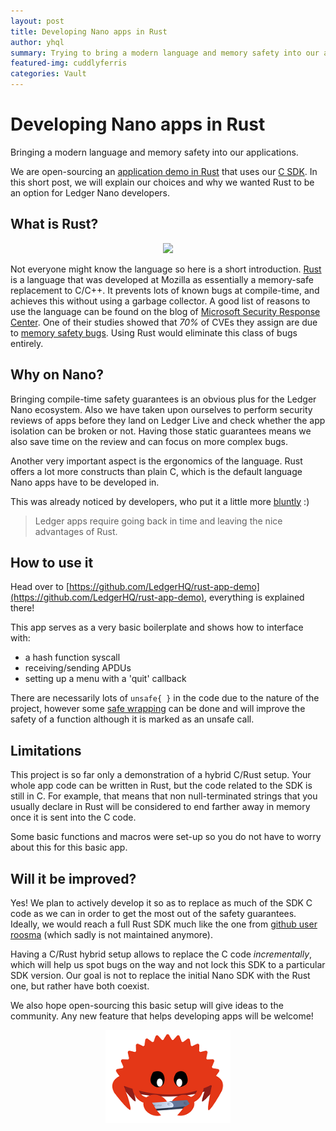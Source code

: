 ```yaml
---
layout: post
title: Developing Nano apps in Rust 
author: yhql
summary: Trying to bring a modern language and memory safety into our applications
featured-img: cuddlyferris 
categories: Vault
---
```


# Developing Nano apps in Rust

Bringing a modern language and memory safety into our applications.

We are open-sourcing an [application demo in Rust](https://github.com/LedgerHQ/rust-app-demo) that uses our [C SDK](https://github.com/LedgerHQ/nanos-secure-sdk). In this short post, we will explain our choices and why we wanted Rust to be an option for Ledger Nano developers.

## What is Rust?

<center>
<img src="https://www.rust-lang.org/static/images/rust-logo-blk.svg" style="width:200px;">
</center>

Not everyone might know the language so here is a short introduction. [Rust](https://www.rust-lang.org/) is a language that was developed at Mozilla as essentially a memory-safe replacement to C/C++. It prevents lots of known bugs at compile-time, and achieves this without using a garbage collector. A good list of reasons to use the language can be found on the blog of [Microsoft Security Response Center](https://msrc-blog.microsoft.com/2019/07/22/why-rust-for-safe-systems-programming/). One of their studies showed that *70%* of CVEs they assign are due to [memory safety bugs](https://msrc-blog.microsoft.com/2019/07/18/we-need-a-safer-systems-programming-language/). Using Rust would eliminate this class of bugs entirely.

## Why on Nano?

Bringing compile-time safety guarantees is an obvious plus for the Ledger Nano ecosystem. Also we have taken upon ourselves to perform security reviews of apps before they land on Ledger Live and check whether the app isolation can be broken or not. Having those static guarantees means we also save time on the review and can focus on more complex bugs.

Another very important aspect is the ergonomics of the language. Rust offers a lot more constructs than plain C, which is the default language Nano apps have to be developed in.

This was already noticed by developers, who put it a little more [bluntly](https://medium.com/@jleni/early-release-ledger-app-for-kusama-34cd8d71369b) :)

> Ledger apps require going back in time and leaving the nice advantages of Rust.


## How to use it

Head over to [https://github.com/LedgerHQ/rust-app-demo](https://github.com/LedgerHQ/rust-app-demo), everything is explained there!

This app serves as a very basic boilerplate and shows how to interface with:

- a hash function syscall
- receiving/sending APDUs
- setting up a menu with a 'quit' callback

There are necessarily lots of `unsafe{ }` in the code due to the nature of the project, however some [safe wrapping](https://doc.rust-lang.org/nomicon/ffi.html#creating-a-safe-interface) can be done and will improve the safety of a function although it is marked as an unsafe call.

## Limitations

This project is so far only a demonstration of a hybrid C/Rust setup. Your whole app code can be written in Rust, but the code related to the SDK is still in C.
For example, that means that non null-terminated strings that you usually declare in Rust will be considered to end farther away in memory once it is sent into the C code.

Some basic functions and macros were set-up so you do not have to worry about this for this basic app.

## Will it be improved?

Yes! We plan to actively develop it so as to replace as much of the SDK C code as we can in order to get the most out of the safety guarantees. Ideally, we would reach a full Rust SDK much like the one from [github user roosma](https://github.com/roosmaa/bolos-rs) (which sadly is not maintained anymore).

Having a C/Rust hybrid setup allows to replace the C code _incrementally_, which will help us spot bugs on the way and not lock this SDK to a particular SDK version. Our goal is not to replace the initial Nano SDK with the Rust one, but rather have both coexist.

We also hope open-sourcing this basic setup will give ideas to the community. Any new feature that helps developing apps will be welcome!

<center>
<img src="/assets/rust_app/ferrisandnano.png" style="width:200px;">
</center>
